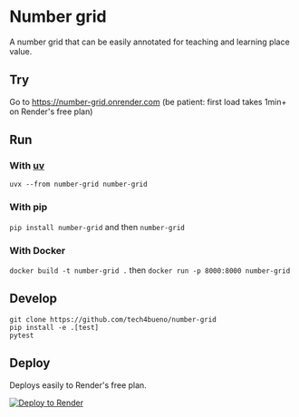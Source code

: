 # Number grid

A number grid that can be easily annotated for teaching and learning place value.

## Try

Go to https://number-grid.onrender.com (be patient: first load takes 1min+ on Render's free plan)

## Run

### With [uv](https://docs.astral.sh/uv/)

`uvx --from number-grid number-grid`

### With pip

`pip install number-grid` and then `number-grid`

### With Docker

`docker build -t number-grid .` then `docker run -p 8000:8000 number-grid`

## Develop

```
git clone https://github.com/tech4bueno/number-grid
pip install -e .[test]
pytest
```

## Deploy

Deploys easily to Render's free plan.

[![Deploy to Render](https://render.com/images/deploy-to-render-button.svg)](https://render.com/deploy)
